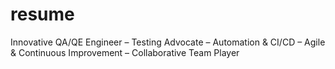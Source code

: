 # resume
Innovative QA/QE Engineer – Testing Advocate – Automation &amp; CI/CD – Agile &amp; Continuous Improvement – Collaborative Team Player
